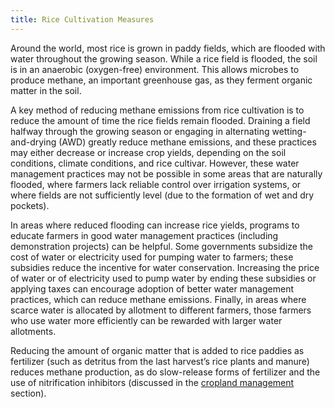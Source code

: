```yaml
---
title: Rice Cultivation Measures
---
```

Around the world, most rice is grown in paddy fields, which are flooded with water throughout the growing season.  While a rice field is flooded, the soil is in an anaerobic (oxygen-free) environment.  This allows microbes to produce methane, an important greenhouse gas, as they ferment organic matter in the soil.

A key method of reducing methane emissions from rice cultivation is to reduce the amount of time the rice fields remain flooded.  Draining a field halfway through the growing season or engaging in alternating wetting-and-drying (AWD) greatly reduce methane emissions, and these practices may either decrease or increase crop yields, depending on the soil conditions, climate conditions, and rice cultivar.  However, these water management practices may not be possible in some areas that are naturally flooded, where farmers lack reliable control over irrigation systems, or where fields are not sufficiently level (due to the formation of wet and dry pockets).

In areas where reduced flooding can increase rice yields, programs to educate farmers in good water management practices (including demonstration projects) can be helpful.  Some governments subsidize the cost of water or electricity used for pumping water to farmers; these subsidies reduce the incentive for water conservation.  Increasing the price of water or of electricity used to pump water by ending these subsidies or applying taxes can encourage adoption of better water management practices, which can reduce methane emissions.  Finally, in areas where scarce water is allocated by allotment to different farmers, those farmers who use water more efficiently can be rewarded with larger water allotments.

Reducing the amount of organic matter that is added to rice paddies as fertilizer (such as detritus from the last harvest’s rice plants and manure) reduces methane production, as do slow-release forms of fertilizer and the use of nitrification inhibitors (discussed in the [cropland management](cropland-management) section).
